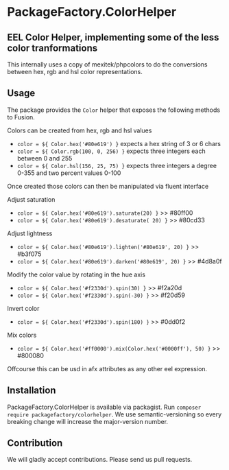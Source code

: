 # PackageFactory.ColorHelper
## EEL Color Helper, implementing some of the less color tranformations

This internally uses a copy of mexitek/phpcolors to do the conversions
between hex, rgb and hsl color representations.

## Usage

The package provides the `Color` helper that exposes the following methods to Fusion.

Colors can be created from hex, rgb and hsl values
- `color = ${ Color.hex('#80e619') }`  expects a hex string of 3 or 6 chars
- `color = ${ Color.rgb(100, 0, 256) }` expects three integers each between 0 and 255
- `color = ${ Color.hsl(156, 25, 75) }` expects three integers a degree 0-355 and two percent values 0-100 

Once created those colors can then be manipulated via fluent interface 

Adjust saturation
- `color = ${ Color.hex('#80e619').saturate(20) }` >> #80ff00
- `color = ${ Color.hex('#80e619').desaturate( 20) }` >> #80cd33

Adjust lightness
- `color = ${ Color.hex('#80e619').lighten('#80e619', 20) }` >> #b3f075
- `color = ${ Color.hex('#80e619').darken('#80e619', 20) }` >> #4d8a0f

Modify the color value by rotating in the hue axis  
- `color = ${ Color.hex('#f2330d').spin(30) }` >> #f2a20d
- `color = ${ Color.hex('#f2330d').spin(-30) }` >> #f20d59

Invert color
- `color = ${ Color.hex('#f2330d').spin(180) }` >> #0dd0f2

Mix colors
- `color = ${ Color.hex('#ff0000').mix(Color.hex('#0000ff'), 50) }` >> #800080

Offcourse this can be usd in afx attributes as any other eel expression.

## Installation

PackageFactory.ColorHelper is available via packagist. Run `composer require packagefactory/colorhelper`.
We use semantic-versioning so every breaking change will increase the major-version number.

## Contribution

We will gladly accept contributions. Please send us pull requests.
